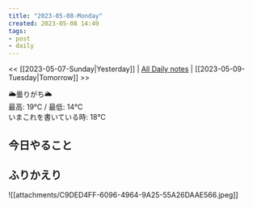 ```yaml
---
title: "2023-05-08-Monday"
created: 2023-05-08 14:49
tags:
- post
- daily
---
```


<< [[2023-05-07-Sunday|Yesterday]] | [All Daily notes](/tags/daily) | [[2023-05-09-Tuesday|Tomorrow]] >>

🌥️曇りがち🌥️  
最高: 19℃ / 最低: 14℃  
いまこれを書いている時: 18℃

## 今日やること



## ふりかえり

![[attachments/C9DED4FF-6096-4964-9A25-55A26DAAE566.jpeg]]